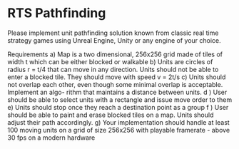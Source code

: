 # RTS Pathfinding

Please implement unit pathfinding solution known from classic real time strategy games using Unreal Engine,
Unity or any engine of your choice.

Requirements
a) Map is a two dimensional, 256x256 grid made of tiles of width t which can be either blocked or walkable
b) Units are circles of radius r = t/4 that can move in any direction. Units should not be able to enter a
blocked tile. They should move with speed v = 2t/s
c) Units should not overlap each other, even though some minimal overlap is acceptable. Implement an algo-
rithm that maintains a distance between units.
d ) User should be able to select units with a rectangle and issue move order to them
e) Units should stop once they reach a destination point as a group
f ) User should be able to paint and erase blocked tiles on a map. Units should adjust their path accordingly.
g) Your implementation should handle at least 100 moving units on a grid of size 256x256 with playable
framerate - above 30 fps on a modern hardware
